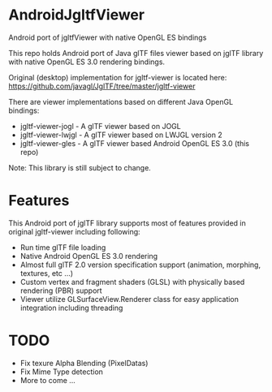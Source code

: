 
# AndroidJgltfViewer

Android port of jgltfViewer with native OpenGL ES bindings

This repo holds Android port of Java glTF files viewer based on jglTF library with native OpenGL ES 3.0 rendering bindings.

Original (desktop) implementation for jgltf-viewer is located here:
https://github.com/javagl/JglTF/tree/master/jgltf-viewer

There are viewer implementations based on different Java OpenGL bindings:

- jgltf-viewer-jogl - A glTF viewer based on JOGL
- jgltf-viewer-lwjgl - A glTF viewer based on LWJGL version 2
- jgltf-viewer-gles - A glTF viewer based Android OpenGL ES 3.0 (this repo)

Note: This library is still subject to change.

# Features

This Android port of jglTF library supports most of features provided in original jgltf-viewer including following:

- Run time glTF file loading
- Native Android OpenGL ES 3.0 rendering
- Almost full glTF 2.0 version specification support (animation, morphing, textures, etc ...)
- Custom vertex and fragment shaders (GLSL) with physically based rendering (PBR) support
- Viewer utilize GLSurfaceView.Renderer class for easy application integration including threading

# TODO
- Fix texure Alpha Blending (PixelDatas)
- Fix Mime Type detection
- More to come ...

